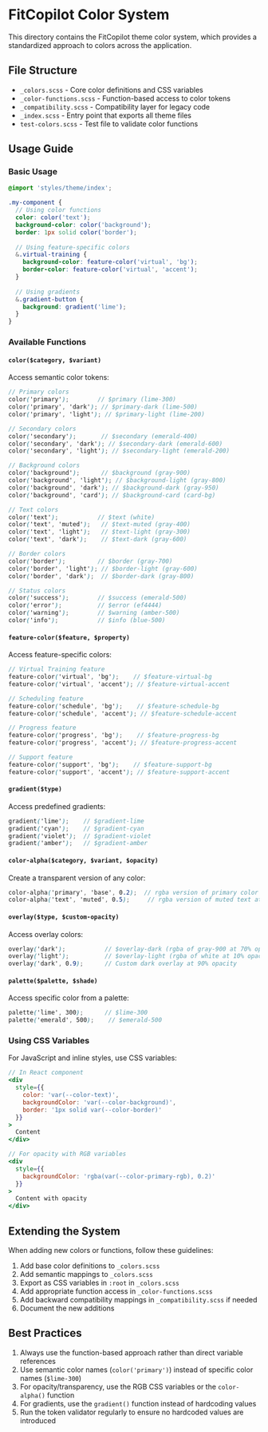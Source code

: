 # FitCopilot Color System

This directory contains the FitCopilot theme color system, which provides a standardized approach to colors across the application.

## File Structure

- `_colors.scss` - Core color definitions and CSS variables
- `_color-functions.scss` - Function-based access to color tokens
- `_compatibility.scss` - Compatibility layer for legacy code
- `_index.scss` - Entry point that exports all theme files
- `test-colors.scss` - Test file to validate color functions

## Usage Guide

### Basic Usage

```scss
@import 'styles/theme/index';

.my-component {
  // Using color functions
  color: color('text');
  background-color: color('background');
  border: 1px solid color('border');
  
  // Using feature-specific colors
  &.virtual-training {
    background-color: feature-color('virtual', 'bg');
    border-color: feature-color('virtual', 'accent');
  }
  
  // Using gradients
  &.gradient-button {
    background: gradient('lime');
  }
}
```

### Available Functions

#### `color($category, $variant)`

Access semantic color tokens:

```scss
// Primary colors
color('primary');        // $primary (lime-300)
color('primary', 'dark'); // $primary-dark (lime-500)
color('primary', 'light'); // $primary-light (lime-200)

// Secondary colors
color('secondary');       // $secondary (emerald-400)
color('secondary', 'dark'); // $secondary-dark (emerald-600)
color('secondary', 'light'); // $secondary-light (emerald-200)

// Background colors
color('background');      // $background (gray-900)
color('background', 'light'); // $background-light (gray-800)
color('background', 'dark'); // $background-dark (gray-950)
color('background', 'card'); // $background-card (card-bg)

// Text colors
color('text');           // $text (white)
color('text', 'muted');   // $text-muted (gray-400)
color('text', 'light');   // $text-light (gray-300)
color('text', 'dark');    // $text-dark (gray-600)

// Border colors
color('border');         // $border (gray-700)
color('border', 'light'); // $border-light (gray-600)
color('border', 'dark');  // $border-dark (gray-800)

// Status colors
color('success');        // $success (emerald-500)
color('error');          // $error (ef4444)
color('warning');        // $warning (amber-500)
color('info');           // $info (blue-500)
```

#### `feature-color($feature, $property)`

Access feature-specific colors:

```scss
// Virtual Training feature
feature-color('virtual', 'bg');    // $feature-virtual-bg
feature-color('virtual', 'accent'); // $feature-virtual-accent

// Scheduling feature
feature-color('schedule', 'bg');    // $feature-schedule-bg
feature-color('schedule', 'accent'); // $feature-schedule-accent

// Progress feature
feature-color('progress', 'bg');    // $feature-progress-bg
feature-color('progress', 'accent'); // $feature-progress-accent

// Support feature
feature-color('support', 'bg');    // $feature-support-bg
feature-color('support', 'accent'); // $feature-support-accent
```

#### `gradient($type)`

Access predefined gradients:

```scss
gradient('lime');    // $gradient-lime
gradient('cyan');    // $gradient-cyan
gradient('violet');  // $gradient-violet
gradient('amber');   // $gradient-amber
```

#### `color-alpha($category, $variant, $opacity)`

Create a transparent version of any color:

```scss
color-alpha('primary', 'base', 0.2);  // rgba version of primary color at 20% opacity
color-alpha('text', 'muted', 0.5);     // rgba version of muted text at 50% opacity
```

#### `overlay($type, $custom-opacity)`

Access overlay colors:

```scss
overlay('dark');           // $overlay-dark (rgba of gray-900 at 70% opacity)
overlay('light');          // $overlay-light (rgba of white at 10% opacity)
overlay('dark', 0.9);      // Custom dark overlay at 90% opacity
```

#### `palette($palette, $shade)`

Access specific color from a palette:

```scss
palette('lime', 300);      // $lime-300
palette('emerald', 500);    // $emerald-500
```

### Using CSS Variables

For JavaScript and inline styles, use CSS variables:

```jsx
// In React component
<div 
  style={{
    color: 'var(--color-text)',
    backgroundColor: 'var(--color-background)',
    border: '1px solid var(--color-border)'
  }}
>
  Content
</div>

// For opacity with RGB variables
<div 
  style={{
    backgroundColor: 'rgba(var(--color-primary-rgb), 0.2)'
  }}
>
  Content with opacity
</div>
```

## Extending the System

When adding new colors or functions, follow these guidelines:

1. Add base color definitions to `_colors.scss`
2. Add semantic mappings to `_colors.scss`
3. Export as CSS variables in `:root` in `_colors.scss`
4. Add appropriate function access in `_color-functions.scss`
5. Add backward compatibility mappings in `_compatibility.scss` if needed
6. Document the new additions

## Best Practices

1. Always use the function-based approach rather than direct variable references
2. Use semantic color names (`color('primary')`) instead of specific color names (`$lime-300`)
3. For opacity/transparency, use the RGB CSS variables or the `color-alpha()` function
4. For gradients, use the `gradient()` function instead of hardcoding values
5. Run the token validator regularly to ensure no hardcoded values are introduced 